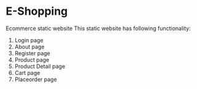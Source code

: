 # E-Shopping
Ecommerce static website
This static website has following functionality:
1. Login page
2. About page
4. Register page
5. Product page
6. Product Detail page
7. Cart page
8. Placeorder page
